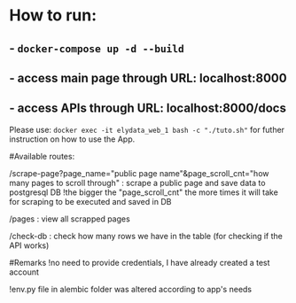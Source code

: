 #    How to run:

##    - `docker-compose up -d --build`

##    - access main page through URL: localhost:8000

##    - access APIs through URL: localhost:8000/docs


Please use: `docker exec -it elydata_web_1 bash -c "./tuto.sh"` for futher instruction on how to use the App.


#Available routes:

/scrape-page?page_name="public page name"&page_scroll_cnt="how many pages to scroll through" : scrape a public page and save data to postgresql DB
!the bigger the "page_scroll_cnt" the more times it will take for scraping to be executed and saved in DB

/pages : view all scrapped pages

/check-db : check how many rows we have in the table (for checking if the API works)


#Remarks
!no need to provide credentials, I have already created a test account

!env.py file in alembic folder was altered according to app's needs